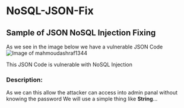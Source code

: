 # NoSQL-JSON-Fix
Sample of JSON NoSQL Injection Fixing
-----------------------------------------
As we see in the image below we have a vulnerable JSON Code
![Image of mahmoudashraf1344](https://github.com/0x1mahmoud/NoSQL-JSON-Fix/blob/main/img/Js-Code-Testing.jpg)

This JSON Code is vulnerable with NoSQL Injection
### Description:
As we can this allow the attacker can access into admin panal without knowing the password
We will use a simple thing like **String**...

